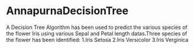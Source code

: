 # AnnapurnaDecisionTree
A Decision Tree Algorithm has been used to predict the various species of the flower Iris using various Sepal and Petal length datas.Three species of the flower has been identified:
 1.Iris Setosa
 2.Iris Versicolor
 3.Iris Verginica
